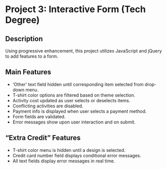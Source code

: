 # Project 3: Interactive Form (Tech Degree)

## Description

Using progressive enhancement, this project utilizes JavaScript and jQuery to add features to a form.

## Main Features

- ‘Other’ text field hidden until corresponding item selected from drop-down menu.
- T-shirt color options are filtered based on theme selection.
- Activity cost updated as user selects or deselects items.
- Conflicting activities are disabled.
- Payment info is displayed when user selects a payment method.
- Form fields are validated.
- Error messages show upon user interaction and on submit.

## “Extra Credit” Features

- T-shirt color menu is hidden until a design is selected.
- Credit card number field displays conditional error messages.
- All text fields display error messages in real time.
